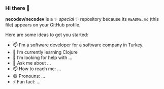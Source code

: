 ### Hi there 👋


**necodev/necodev** is a ✨ _special_ ✨ repository because its `README.md` (this file) appears on your GitHub profile.

Here are some ideas to get you started:

- 📫 I'm a software developer for a software company in Turkey.
- 🌱 I’m currently learning Clojure
- 🤔 I’m looking for help with ...
- 💬 Ask me about ...
- 📫 How to reach me: ...
- 😄 Pronouns: ...
- ⚡ Fun fact: ...
